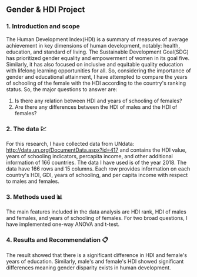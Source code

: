 ## Gender & HDI Project
### 1. Introduction and scope
The Human Development Index(HDI) is a summary of measures of average achievement in key dimensions of human development, notably: health, education, and standard of living.
The Sustainable Development Goal(SDG) has prioritized gender equality and empowerment of women in its goal five. Similarly, it has also focused on inclusive and equitable quality education with lifelong learning opportunities for all. So, considering the importance of gender and educational attainment, I have attempted to compare the years of schooling of the female with the HDI according to the country's ranking status. So, the major questions to answer are:
1. Is there any relation between HDI and years of schooling of females?
2. Are there any differences between the HDI of males and the HDI of females?
### 2. The data :chart:
For this research, I have collected data from UNdata: http://data.un.org/DocumentData.aspx?id=417 and contains the HDI value, years of schooling indicators, percapita income, and other additional information of 166 countries. The data I have used is of the year 2018.  The data have 166 rows and 15 columns. Each row provides information on each country's HDI, GDI, years of schooling, and per capita income with respect to males and females.
### 3. Methods used :bar_chart:
The main features included in the data analysis are HDI rank, HDI of males and females, and years of schooling of females. For two broad questions, I have implemented one-way ANOVA and t-test.
### 4. Results and Recommendation :clipboard:
The result showed that there is a significant difference in HDI and female's years of education. Similarly, male's and female's HDI showed significant differences meaning gender disparity exists in human development.
